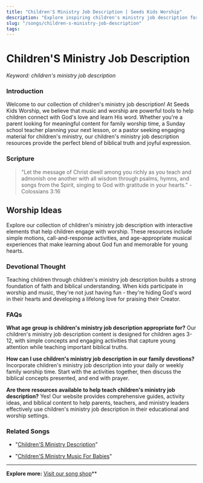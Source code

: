 ```yaml
---
title: "Children'S Ministry Job Description | Seeds Kids Worship"
description: "Explore inspiring children's ministry job description for children's worship and faith development. Biblical music resources for families and ministry."
slug: "/songs/children-s-ministry-job-description"
tags:
---
```


# Children'S Ministry Job Description

_Keyword: children's ministry job description_

### Introduction

Welcome to our collection of children's ministry job description! At Seeds Kids Worship, we believe that music and worship are powerful tools to help children connect with God's love and learn His word. Whether you're a parent looking for meaningful content for family worship time, a Sunday school teacher planning your next lesson, or a pastor seeking engaging material for children's ministry, our children's ministry job description resources provide the perfect blend of biblical truth and joyful expression.

### Scripture

> "Let the message of Christ dwell among you richly as you teach and admonish one another with all wisdom through psalms, hymns, and songs from the Spirit, singing to God with gratitude in your hearts." - Colossians 3:16

## Worship Ideas

Explore our collection of children's ministry job description with interactive elements that help children engage with worship. These resources include simple motions, call-and-response activities, and age-appropriate musical experiences that make learning about God fun and memorable for young hearts.

### Devotional Thought

Teaching children through children's ministry job description builds a strong foundation of faith and biblical understanding. When kids participate in worship and music, they're not just having fun - they're hiding God's word in their hearts and developing a lifelong love for praising their Creator.

### FAQs

**What age group is children's ministry job description appropriate for?**
Our children's ministry job description content is designed for children ages 3-12, with simple concepts and engaging activities that capture young attention while teaching important biblical truths.

**How can I use children's ministry job description in our family devotions?**
Incorporate children's ministry job description into your daily or weekly family worship time. Start with the activities together, then discuss the biblical concepts presented, and end with prayer.

**Are there resources available to help teach children's ministry job description?**
Yes! Our website provides comprehensive guides, activity ideas, and biblical content to help parents, teachers, and ministry leaders effectively use children's ministry job description in their educational and worship settings.

### Related Songs

- "[Children'S Ministry Description](/songs/children-s-ministry-description/)"

- "[Children'S Ministry Music For Babies](/songs/children-s-ministry-music-for-babies/)"

---

**Explore more:** [Visit our song shop](https://seedskidsworship.com/shop)**

<!-- Schema Markup -->
<script type="application/ld+json">
{
  "@context": "https://schema.org",
  "@type": "MusicRecording",
  "name": "Children'S Ministry Job Description",
  "byArtist": {
    "@type": "MusicGroup",
    "name": "Seeds Kids Worship"
  },
  "isFamilyFriendly": true,
  "url": "https://seedskidsworship.com/songs/children-s-ministry-job-description/"
}
</script>